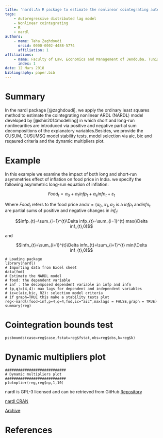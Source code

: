 ```yaml
---
title: 'nardl:An R package to estimate the nonlinear cointegrating autoregressive distributed lag model'
tags:
    - Autoregressive distributed lag model
    - Nonlinear cointegrating
    - R
    - nardl
authors: 
    - name: Taha Zaghdoudi
      orcid: 0000-0002-4488-5774
      affiliation: 1   
affiliations:
    - name: Faculty of Law, Economics and Management of Jendouba, Tunisia
      index: 1    
date: 12 Mars 2018
bibliography: paper.bib
---
```


  
# Summary #
In the nardl package [@zaghdoudi], we apply the ordinary least squares method to estimate the cointegrating nonlinear ARDL (NARDL) 
model developed by [@shin2014modelling] in which short and long-run nonlinearities are introduced via positive and negative partial 
sum decompositions of the explanatory variables.Besides, we provide the CUSUM, CUSUMSQ model stability tests, model selection via aic, 
bic and rsqaured criteria and the dynamic multipliers plot.

# Example #

In this example we examine the impact of both long and short-run asymmetries effect of inflation on food price in India. we  specify the following asymmetric long-run equation of inflation:

$$Food_{t}= \alpha_{0}+\alpha_{1}infp_{t}+\alpha_{é}infn_{t}+\varepsilon_{t}$$

Where $Food_{t}$ refers to the food price and$\alpha=(\alpha_{0},\alpha_{1},\alpha_{2}$ is a $infp_{t}$ and$infn_{t}$ are partial sums of positive and negative changes in $inf_{t}$:


	
$$infp_{t}=\sum_{i=1}^{t}\Delta infp_{t}=\sum_{i=1}^{t} max(\Delta inf_{t},0)$$ 
		
	
and
	
$$infn_{t}=\sum_{i=1}^{t}\Delta infn_{t}=\sum_{i=1}^{t} min(\Delta inf_{t},0)$$ 


```{r}
# Loading package
library(nardl)
# Importing data from Excel sheet
data(fod)
# Estimate the NARDL model
# food: the dependent variable
# inf : the decomposed dependent variable in infp and infn
# (p,q)=(4,4): max lags for dependent and independent variables
# ic=c(aic,bic, R2): selection model criteria
# if graph=TRUE this make a stability tests plot 
reg<-nardl(food~inf,p=4,q=4,fod,ic="aic",maxlags = FALSE,graph = TRUE)
summary(reg)
```

# Cointegration bounds test
```{r}
pssbounds(case=reg$case,fstat=reg$fstat,obs=reg$obs,k=reg$k)
```
# Dynamic multipliers plot
```{r}
############################
# Dynamic multipliers plot
############################
plotmplier(reg,reg$np,1,10)
```


nardl is GPL-3 licensed and can be retrieved from GitHub [Repository](https://github.com/cran/nardl)

[nardl CRAN](https://cran.r-project.org/web/packages/nardl/index.html)

[Archive](https://zenodo.org/record/1221245#.WtidtS7wbIU)

# References #

